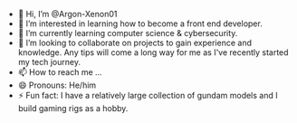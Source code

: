 - 👋 Hi, I’m @Argon-Xenon01
- 👀 I’m interested in learning how to become a front end developer.
- 🌱 I’m currently learning computer science & cybersecurity.
- 💞️ I’m looking to collaborate on projects to gain experience and knowledge. Any tips will come a long way for me as I've recently started my tech journey.
- 📫 How to reach me ...
- 😄 Pronouns: He/him
- ⚡ Fun fact: I have a relatively large collection of gundam models and I build gaming rigs as a hobby.

<!---
Argon-Xenon01/Argon-Xenon01 is a ✨ special ✨ repository because its `README.md` (this file) appears on your GitHub profile.
You can click the Preview link to take a look at your changes.
--->
